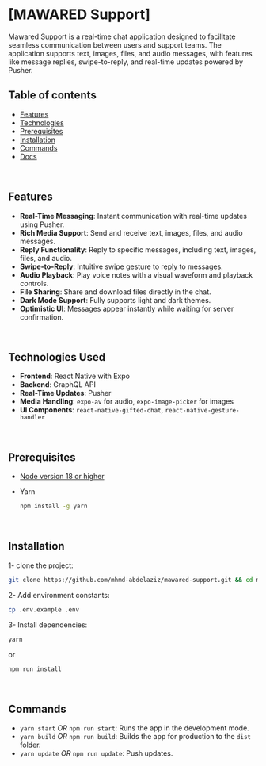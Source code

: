 # [MAWARED Support]

Mawared Support is a real-time chat application designed to facilitate seamless communication between users and support teams. The application supports text, images, files, and audio messages, with features like message replies, swipe-to-reply, and real-time updates powered by Pusher.

## Table of contents

- [Features](#features)
- [Technologies](#technologies-used)
- [Prerequisites](#prerequisites)
- [Installation](#installation)
- [Commands](#commands)
- [Docs](#docs)

<br />

## Features

- **Real-Time Messaging**: Instant communication with real-time updates using Pusher.
- **Rich Media Support**: Send and receive text, images, files, and audio messages.
- **Reply Functionality**: Reply to specific messages, including text, images, files, and audio.
- **Swipe-to-Reply**: Intuitive swipe gesture to reply to messages.
- **Audio Playback**: Play voice notes with a visual waveform and playback controls.
- **File Sharing**: Share and download files directly in the chat.
- **Dark Mode Support**: Fully supports light and dark themes.
- **Optimistic UI**: Messages appear instantly while waiting for server confirmation.

<br />

## Technologies Used

- **Frontend**: React Native with Expo
- **Backend**: GraphQL API
- **Real-Time Updates**: Pusher
- **Media Handling**: `expo-av` for audio, `expo-image-picker` for images
- **UI Components**: `react-native-gifted-chat`, `react-native-gesture-handler`

<br />

## Prerequisites

- [Node version 18 or higher](https://nodejs.org/en/)

- Yarn
  ```bash
  npm install -g yarn
  ```

<br />

## Installation

1- clone the project:

```bash
git clone https://github.com/mhmd-abdelaziz/mawared-support.git && cd mawared-support
```

2- Add environment constants:

```bash
cp .env.example .env
```

3- Install dependencies:

```bash
yarn
```

or

```bash
npm run install
```

<br />

## Commands

- `yarn start` _OR_ `npm run start`: Runs the app in the development mode.
- `yarn build` _OR_ `npm run build`: Builds the app for production to the `dist` folder.
- `yarn update` _OR_ `npm run update`: Push updates.
